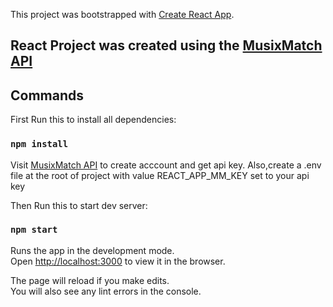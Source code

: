 This project was bootstrapped with [Create React App](https://github.com/facebook/create-react-app).

## React Project was created using the [MusixMatch API](https://github.com/musixmatch)

## Commands

First Run this to install all dependencies:

### `npm install`


Visit [MusixMatch API](https://developer.musixmatch.com/)  to create acccount and get api key. 
Also,create a .env file at the root of project with value REACT_APP_MM_KEY set to your api key


Then Run this to start dev server:

### `npm start`

Runs the app in the development mode.<br>
Open [http://localhost:3000](http://localhost:3000) to view it in the browser.

The page will reload if you make edits.<br>
You will also see any lint errors in the console.



